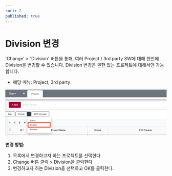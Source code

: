 ```yaml
---
sort: 2
published: true
---
```


#  Division 변경
'Change' > 'Division' 버튼을 통해, 여러 Project / 3rd party SW에 대해 한번에 Division을 변경할 수 있습니다.
Division 변경은 권한 있는 프로젝트에 대해서만 가능합니다.
- 해당 메뉴: Project, 3rd party

![ChangeDivisionInList](../../images/common/list_view_buttons/change_division.png)

**변경 방법:**
1. 목록에서 변경하고자 하는 프로젝트를 선택한다
2. Change 버튼 클릭 > Division을 클릭한다
3. 변경하고자 하는 Division을 선택하고 OK를 클릭한다.
